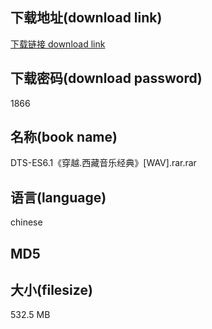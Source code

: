 ## 下载地址(download link)
[下载链接 download link](https://tutu365.netlify.app/?s=DTS-ES6.1%E3%80%8A%E7%A9%BF%E8%B6%8A.%E8%A5%BF%E8%97%8F%E9%9F%B3%E4%B9%90%E7%BB%8F%E5%85%B8%E3%80%8B%5BWAV%5D.rar)

## 下载密码(download password)
1866

## 名称(book name)
DTS-ES6.1《穿越.西藏音乐经典》[WAV].rar.rar

## 语言(language)
chinese

## MD5


## 大小(filesize)
532.5 MB
